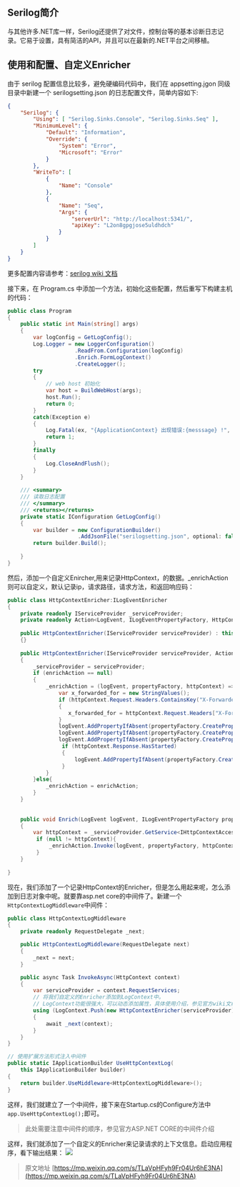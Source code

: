 ## Serilog简介
与其他许多.NET库一样，Serilog还提供了对文件，控制台等的基本诊断日志记录。它易于设置，具有简洁的API，并且可以在最新的.NET平台之间移植。


## 使用和配置、自定义Enricher
由于 serilog 配置信息比较多，避免硬编码代码中，我们在 appsetting.jgon 同级目录中新建一个 serilogsetting.json 的日志配置文件，简单内容如下:

```json
{
	"Serilog": {
		"Using": [ "Serilog.Sinks.Console", "Serilog.Sinks.Seq" ],
		"MinimumLevel": {
			"Default": "Information",
			"Override": {
				"System": "Error",
				"Microsoft": "Error"
			}
		},
		"WriteTo": [
			{
				"Name": "Console"
			},
			{
				"Name": "Seq",
				"Args": {
					"serverUrl": "http://localhost:5341/",
					"apiKey": "L2on8gpgjose5uldhdch"
				}
			}
		]
	}
}
```

更多配置内容请参考：[serilog wiki 文档](https://github.com/serilog/serilog/wiki)

接下来，在 Program.cs 中添加一个方法，初始化这些配置，然后重写下构建主机的代码：

```csharp
public class Program
{
    public static int Main(string[] args)
    {
        var logConfig = GetLogConfig();
        Log.Logger = new LoggerConfiguration()
                     .ReadFrom.Configuration(logConfig)
                     .Enrich.FormLogContext()
                     .CreateLogger(); 
        try
        {
            // web host 初始化
            var host = BuildWebHost(args);
            host.Run();
            return 0;
        }
        catch(Exception e)
        {
            Log.Fatal(ex, "{ApplicationContext} 出现错误:{messsage} !", AppName, ex.Message);
            return 1;
        }
        finally
        {
            Log.CloseAndFlush();
        }
    }
    
    /// <summary>
    /// 读取日志配置
    /// </summary>
    /// <returns></returns>
    private static IConfiguration GetLogConfig()
    {
        var builder = new ConfigurationBuilder()
                      .AddJsonFile("serilogsetting.json", optional: false, reloadOnChange: true);
        return builder.Build();
    
    }
}
```
然后，添加一个自定义Enircher,用来记录HttpContext，的数据。_enrichAction则可以自定义，默认记录ip，请求路径，请求方法，和返回响应码：
```csharp
public class HttpContextEnricher:ILogEventEnricher
{
    private readonly IServiceProvider _serviceProvider;
    private readonly Action<LogEvent, ILogEventPropertyFactory, HttpContext> _enrichAction;
    
    public HttpContextEnricher(IServiceProvider serviceProvider) : this(serviceProvider, null)
    {}
      
    public HttpContextEnricher(IServiceProvider serviceProvider, Action<LogEvent, ILogEventPropertyFactory, HttpContext> enrichAction)
    {
        _serviceProvider = serviceProvider;
        if (enrichAction == null)
        {
            _enrichAction = (logEvent, propertyFactory, httpContext) =>{
                var x_forwarded_for = new StringValues();
                if (httpContext.Request.Headers.ContainsKey("X-Forwarded-For"))
                {
                   x_forwarded_for = httpContext.Request.Headers["X-Forwarded-For"];
                }
                logEvent.AddPropertyIfAbsent(propertyFactory.CreateProperty("client_ip", JsonConvert.SerializeObject(x_forwarded_for)));
                logEvent.AddPropertyIfAbsent(propertyFactory.CreateProperty("request_path", httpContext.Request.Path));
                logEvent.AddPropertyIfAbsent(propertyFactory.CreateProperty("request_method", httpContext.Request.Method));
                 if (httpContext.Response.HasStarted)
                 {
                     logEvent.AddPropertyIfAbsent(propertyFactory.CreateProperty("response_status", httpContext.Response.StatusCode));
                 }
            }
        }else{
            _enrichAction = enrichAction;
        }
    }
    
    
    public void Enrich(LogEvent logEvent, ILogEventPropertyFactory propertyFactory)
    {
        var httpContext = _serviceProvider.GetService<IHttpContextAccessor>()?.HttpContext;
         if (null != httpContext){
             _enrichAction.Invoke(logEvent, propertyFactory, httpContext);
         }
    }
    
}
```
现在，我们添加了一个记录HttpContext的Enricher，但是怎么用起来呢，怎么添加到日志对象中呢。就要靠asp.net core的中间件了。新建一个`HttpContextLogMiddleware`中间件：
```csharp
public class HttpContextLogMiddleware
{
    private readonly RequestDelegate _next;

    public HttpContextLogMiddleware(RequestDelegate next)
    {
        _next = next;
    }

    public async Task InvokeAsync(HttpContext context)
    {
        var serviceProvider = context.RequestServices;
        // 将我们自定义的Enricher添加到LogContext中。
        // LogContext功能很强大，可以动态添加属性，具体使用介绍，参见官方wiki文档
        using (LogContext.Push(new HttpContextEnricher(serviceProvider)))
        {
            await _next(context);
        }
    }
}

// 使用扩展方法形式注入中间件
public static IApplicationBuilder UseHttpContextLog(
    this IApplicationBuilder builder)
{
    return builder.UseMiddleware<HttpContextLogMiddleware>();
}
```
这样，我们就建立了一个中间件，接下来在Startup.cs的Configure方法中`app.UseHttpContextLog();`即可。
> 此处需要注意中间件的顺序，参见官方ASP.NET CORE的中间件介绍

这样，我们就添加了一个自定义的Enricher来记录请求的上下文信息。启动应用程序，看下输出结果：
![](https://gitee.com/zyllbx/static-files/raw/master/20201108/20201108114318653.png)

> 原文地址 [https://mp.weixin.qq.com/s/TLaVpHFyh9Fr04Ur6hE3NA](https://mp.weixin.qq.com/s/TLaVpHFyh9Fr04Ur6hE3NA)